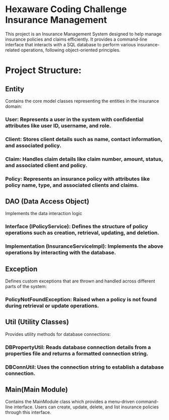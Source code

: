 # Hexaware Coding Challenge Insurance Management

This project is an Insurance Management System designed to help manage insurance policies and claims efficiently. It provides a command-line interface that interacts with a SQL database to perform various insurance-related operations, following object-oriented principles.

# Project Structure:
## **Entity**
Contains the core model classes representing the entities in the insurance domain: <br>
### User: Represents a user in the system with confidential attributes like user ID, username, and role.<br>
### Client: Stores client details such as name, contact information, and associated policy.<br>
### Claim: Handles claim details like claim number, amount, status, and associated client and policy.<br>
### Policy: Represents an insurance policy with attributes like policy name, type, and associated clients and claims.<br>
## **DAO (Data Access Object)** <br>
Implements the data interaction logic <br>
### Interface (IPolicyService): Defines the structure of policy operations such as creation, retrieval, updating, and deletion.<br>
### Implementation (InsuranceServiceImpl): Implements the above operations by interacting with the database.<br>
## **Exception**<br>
Defines custom exceptions that are thrown and handled across different parts of the system:<br>
### PolicyNotFoundException: Raised when a policy is not found during retrieval or update operations.<br>
## **Util (Utility Classes)** <br>
Provides utility methods for database connections:<br>
### DBPropertyUtil: Reads database connection details from a properties file and returns a formatted connection string.<br>
### DBConnUtil: Uses the connection string to establish a database connection.<br>
## **Main(Main Module)** <br>
Contains the MainModule class which provides a menu-driven command-line interface. Users can create, update, delete, and list insurance policies through this interface.<br>
